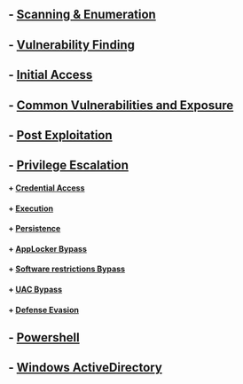 ## - [ Scanning & Enumeration](https://github.com/sarathlalup/Cyber-security/tree/master/Windows%20Exploitaion/02.Scanning%20%26%20Enumeration)

## - [ Vulnerability Finding](https://github.com/sarathlalup/Cyber-security/tree/master/Windows%20Exploitaion/03.Vulnerability%20Finding)

## - [ Initial Access](https://github.com/sarathlalup/Cyber-security/tree/master/Windows%20Exploitaion/Initial%20Access)

## - [ Common Vulnerabilities and Exposure](https://github.com/sarathlalup/Cyber-security/blob/master/Windows%20Exploitaion/Common%20Vulnerabilities%20and%20Exposure.md)

## - [ Post Exploitation](https://github.com/sarathlalup/Cyber-security/tree/master/Windows%20Exploitaion/Post%20Exploitaion)

## - [ Privilege Escalation](https://github.com/sarathlalup/Cyber-security/tree/master/Windows%20Exploitaion/Privilege%20escalation)

   #### + [     Credential Access](https://github.com/sarathlalup/Cyber-security/tree/master/Windows%20Exploitaion/Credential%20Access)
   #### + [     Execution](https://github.com/sarathlalup/Cyber-security/tree/master/Windows%20Exploitaion/Execution)
   
   #### + [     Persistence](https://github.com/sarathlalup/Cyber-security/tree/master/Windows%20Exploitaion/Persistence)
   
   #### + [     AppLocker Bypass](https://github.com/sarathlalup/Cyber-security/tree/master/Windows%20Exploitaion/Privilege%20escalation/AppLocker%20Bypass)
   #### + [     Software restrictions Bypass](https://github.com/sarathlalup/Cyber-security/tree/master/Windows%20Exploitaion/Privilege%20escalation/Software%20restrictions%20Bypass)
   
   #### + [     UAC Bypass](https://github.com/sarathlalup/Cyber-security/tree/master/Windows%20Exploitaion/Privilege%20escalation/User%20Account%20Control%20Bypass)
  
  #### + [     Defense Evasion](https://github.com/sarathlalup/Cyber-security/tree/master/Windows%20Exploitaion/Defense%20Evasion)
  
## - [Powershell](https://github.com/sarathlalup/Cyber-security/tree/master/Windows%20Exploitaion/Powershell)

## - [Windows ActiveDirectory](https://github.com/sarathlalup/Cyber-security/tree/master/Windows%20Exploitaion/Windows%20ActiveDirectory)
